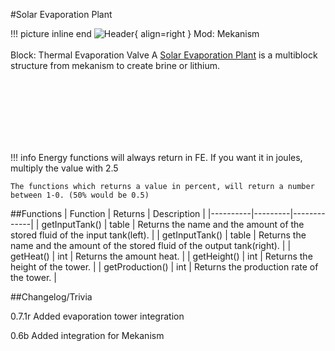 #Solar Evaporation Plant

!!! picture inline end
    ![Header](https://intelligence-modding.de/wp-content/uploads/2021/10/mekanism_thermal_evaporation_valve.png){ align=right }
    Mod: Mekanism <br><br/>
    Block: Thermal Evaporation Valve
A [Solar Evaporation Plant](https://wiki.aidancbrady.com/wiki/Thermal_Evaporation_Plant) is a multiblock structure from mekanism to create brine or lithium.

<br><br/>
<br><br/>
<br><br/>

!!! info
    Energy functions will always return in FE. If you want it in joules, multiply the value with 2.5

    The functions which returns a value in percent, will return a number between 1-0. (50% would be 0.5)

##Functions
| Function | Returns | Description |
|----------|---------|-------------|
| getInputTank() | table | Returns the name and the amount of the stored fluid of the input tank(left). |
| getInputTank() | table | Returns the name and the amount of the stored fluid of the output tank(right). |
| getHeat() | int | Returns the amount heat. |
| getHeight() | int | Returns the height of the tower. |
| getProduction() | int | Returns the production rate of the tower. |


##Changelog/Trivia

0.7.1r
Added evaporation tower integration

0.6b
Added integration for Mekanism
